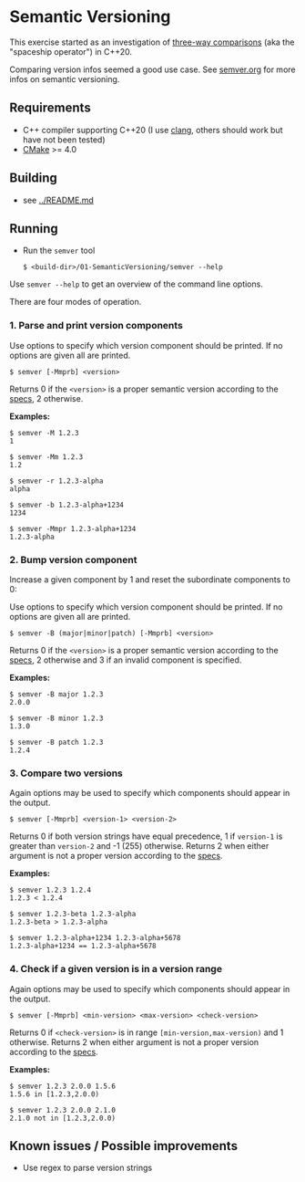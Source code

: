 # Semantic Versioning

This exercise started as an investigation of [three-way comparisons](https://en.cppreference.com/w/cpp/language/operator_comparison#Three-way_comparison) (aka the "spaceship operator") in C++20.

Comparing version infos seemed a good use case. See [semver.org](https://semver.org) for more infos on semantic versioning.

## Requirements

- C++ compiler supporting C++20 (I use [clang](https://clang.llvm.org), others should work but have not been tested)
- [CMake](https://cmake.org) >= 4.0

## Building

- see [../README.md](../README.md)

## Running

- Run the `semver` tool
  ```console
  $ <build-dir>/01-SemanticVersioning/semver --help
  ```

Use `semver --help` to get an overview of the command line options.

There are four modes of operation.

### 1. Parse and print version components

Use options to specify which version component should be printed. If no options are given all are printed.
```console
$ semver [-Mmprb] <version>
```
Returns 0 if the `<version>` is a proper semantic version according to the [specs](https://semver.org/#semantic-versioning-specification-semver), 2 otherwise.

**Examples:**
```console
$ semver -M 1.2.3
1

$ semver -Mm 1.2.3
1.2

$ semver -r 1.2.3-alpha
alpha

$ semver -b 1.2.3-alpha+1234
1234

$ semver -Mmpr 1.2.3-alpha+1234
1.2.3-alpha
```

### 2. Bump version component

Increase a given component by 1 and reset the subordinate components to 0:

Use options to specify which version component should be printed. If no options are given all are printed.
```console
$ semver -B (major|minor|patch) [-Mmprb] <version>
```
Returns 0 if the `<version>` is a proper semantic version according to the [specs](https://semver.org/#semantic-versioning-specification-semver), 2 otherwise and 3 if an invalid component is specified.

**Examples:**
```console
$ semver -B major 1.2.3
2.0.0

$ semver -B minor 1.2.3
1.3.0

$ semver -B patch 1.2.3
1.2.4
```

### 3. Compare two versions

Again options may be used to specify which components should appear in the output.
```console
$ semver [-Mmprb] <version-1> <version-2>
```
Returns 0 if both version strings have equal precedence, 1 if `version-1` is greater than `version-2` and -1 (255) otherwise. Returns 2 when either argument is not a proper version according to the [specs](https://semver.org/#semantic-versioning-specification-semver).

**Examples:**
```console
$ semver 1.2.3 1.2.4
1.2.3 < 1.2.4

$ semver 1.2.3-beta 1.2.3-alpha
1.2.3-beta > 1.2.3-alpha

$ semver 1.2.3-alpha+1234 1.2.3-alpha+5678
1.2.3-alpha+1234 == 1.2.3-alpha+5678
```

### 4. Check if a given version is in a version range

Again options may be used to specify which components should appear in the output.
```console
$ semver [-Mmprb] <min-version> <max-version> <check-version>
```
Returns 0 if `<check-version>` is in range `[min-version,max-version)` and 1 otherwise. Returns 2 when either argument is not a proper version according to the [specs](https://semver.org/#semantic-versioning-specification-semver).

**Examples:**
```console
$ semver 1.2.3 2.0.0 1.5.6
1.5.6 in [1.2.3,2.0.0)

$ semver 1.2.3 2.0.0 2.1.0
2.1.0 not in [1.2.3,2.0.0)
```

## Known issues / Possible improvements

- Use regex to parse version strings
